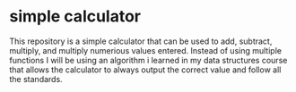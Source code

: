 # simple calculator
This repository is a simple calculator that can be used to add, subtract, multiply, and multiply numerious values entered. 
Instead of using multiple functions I will be using an algorithm i learned in my data structures course that allows the calculator to always output the correct 
value and follow all the standards. 
